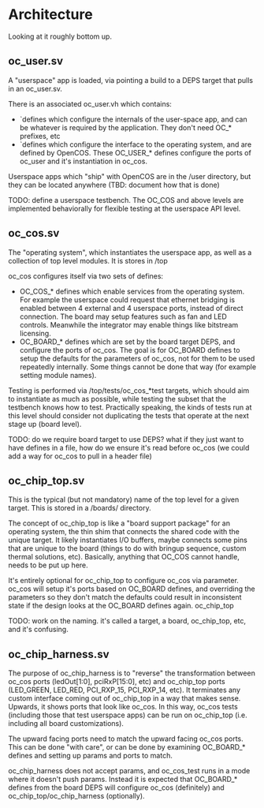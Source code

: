 # Architecture

Looking at it roughly bottom up.

## oc_user.sv

A "userspace" app is loaded, via pointing a build to a DEPS target that pulls in an oc_user.sv.

There is an associated oc_user.vh which contains:
- `defines which configure the internals of the user-space app, and can be whatever is required by the application. They don't need OC_* prefixes, etc
- `defines which configure the interface to the operating system, and are defined by OpenCOS.  These OC_USER_* defines configure the ports of oc_user and it's instantiation in oc_cos.

Userspace apps which "ship" with OpenCOS are in the <oc>/user directory, but they can be located anywhere (TBD: document how that is done)

TODO: define a userspace testbench.  The OC_COS and above levels are implemented behaviorally for flexible testing at the userspace API level.

## oc_cos.sv

The "operating system", which instantiates the userspace app, as well as a collection of top level modules.  It is stores in <oc>/top

oc_cos configures itself via two sets of defines:
- OC_COS_* defines which enable services from the operating system.  For example the userspace could request that ethernet bridging is enabled between 4 external and 4 userspace ports, instead of direct connection.  The board may setup features such as fan and LED controls.  Meanwhile the integrator may enable things like bitstream licensing.
- OC_BOARD_* defines which are set by the board target DEPS, and configure the ports of oc_cos.  The goal is for OC_BOARD defines to setup the defaults for the parameters of oc_cos, not for them to be used repeatedly internally.  Some things cannot be done that way (for example setting module names).

Testing is performed via <oc>/top/tests/oc_cos_*test targets, which should aim to instantiate as much as possible, while testing the subset that the testbench knows how to test.  Practically speaking, the kinds of tests run at this level should consider not duplicating the tests that operate at the next stage up (board level).

TODO: do we require board target to use DEPS?  what if they just want to have defines in a file, how do we ensure it's read before oc_cos (we could add a way for oc_cos to pull in a header file)

## oc_chip_top.sv

This is the typical (but not mandatory) name of the top level for a given target.  This is stored in a <oc>/boards/<board> directory.

The concept of oc_chip_top is like a "board support package" for an operating system, the thin shim that connects the shared code with the unique target.  It likely instantiates I/O buffers, maybe connects some pins that are unique to the board (things to do with bringup sequence, custom thermal solutions, etc).  Basically, anything that OC_COS cannot handle, needs to be put up here.

It's entirely optional for oc_chip_top to configure oc_cos via parameter.  oc_cos will setup it's ports based on OC_BOARD defines, and overriding the parameters so they don't match the defaults could result in inconsistent state if the design looks at the OC_BOARD defines again.  oc_chip_top

TODO: work on the naming.  it's called a target, a board, oc_chip_top, etc, and it's confusing.

## oc_chip_harness.sv

The purpose of oc_chip_harness is to "reverse" the transformation between oc_cos ports (ledOut[1:0], pciRxP[15:0], etc) and oc_chip_top ports (LED_GREEN, LED_RED, PCI_RXP_15, PCI_RXP_14, etc).  It terminates any custom interface coming out of oc_chip_top in a way that makes sense.  Upwards, it shows ports that look like oc_cos.  In this way, oc_cos tests (including those that test userspace apps) can be run on oc_chip_top (i.e. including all board customizations).

The upward facing ports need to match the upward facing oc_cos ports.  This can be done "with care", or can be done by examining OC_BOARD_* defines and setting up params and ports to match.

oc_chip_harness does not accept params, and oc_cos_test runs in a mode where it doesn't push params.  Instead it is expected that OC_BOARD_* defines from the board DEPS will configure oc_cos (definitely) and oc_chip_top/oc_chip_harness (optionally).
